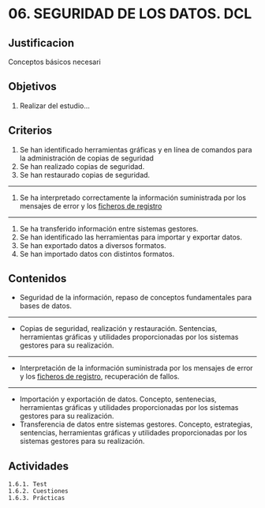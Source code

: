 # 06. SEGURIDAD DE LOS DATOS. DCL

## Justificacion
Conceptos básicos necesari

## Objetivos
1. Realizar del estudio...

## Criterios
1. Se han identificado herramientas gráficas y en línea de comandos para la administración de copias de seguridad
1. Se han realizado copias de seguridad.
1. Se han restaurado copias de seguridad.
***
1. Se ha interpretado correctamente la información suministrada por los mensajes de error y los <u>ficheros de registro</u>
***
1. Se ha transferido información entre sistemas gestores.
1. Se han identificado las herramientas para importar y exportar datos.
1. Se han exportado datos a diversos formatos.
1. Se han importado datos con distintos formatos.

## Contenidos
 * Seguridad de la información, repaso de conceptos fundamentales para bases de datos.
 ***
 * Copias de seguridad, realización y restauración. Sentencias, herramientas gráficas y utilidades proporcionadas por los sistemas gestores para su realización.
 ***
 * Interpretación de la información suministrada por los mensajes de error y los <u>ficheros de registro</u>, recuperación de fallos.
 ***
 * Importación y exportación de datos. Concepto, sentenecias, herramientas gráficas y utilidades proporcionadas por los sistemas gestores para su realización.
 * Transferencia de datos entre sistemas gestores. Concepto, estrategias, sentencias, herramientas gráficas y utilidades proporcionadas por los sistemas gestores para su realización.

## Actividades
    1.6.1. Test
    1.6.2. Cuestiones
    1.6.3. Prácticas